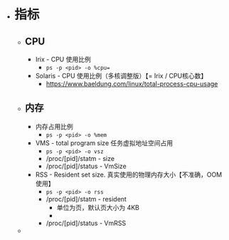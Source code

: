 - # 指标
	- ## CPU
		- Irix - CPU 使用比例
			- `ps -p <pid> -o %cpu=`
		- Solaris - CPU 使用比例（多核调整版）【= Irix / CPU核心数】
			- https://www.baeldung.com/linux/total-process-cpu-usage
	- ## 内存
		- 内存占用比例
			- `ps -p <pid> -o %mem`
		- VMS - total program size 任务虚拟地址空间占用
			- `ps -p <pid> -o vsz`
			- /proc/[pid]/statm - size
			- /proc/[pid]/status - VmSize
		- RSS - Resident set size.   真实使用的物理内存大小【不准确，OOM 使用】
			- `ps -p <pid> -o rss`
			- /proc/[pid]/statm - resident
				- 单位为页，默认页大小为 4KB
				-
			- /proc/[pid]/status - VmRSS
	-